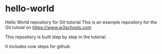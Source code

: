 # hello-world
Hello World repository for Git tutorial
This is an example repository for the Git tutoial on https://www.w3schools.com

This repository is built step by step in the tutorial.

It includes now steps for github
